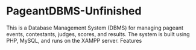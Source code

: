 # PageantDBMS-Unfinished
This is a Database Management System (DBMS) for managing pageant events, contestants, judges, scores, and results. The system is built using PHP, MySQL, and runs on the XAMPP server.  Features
